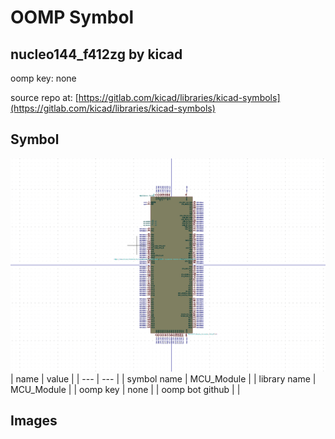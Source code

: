 # OOMP Symbol  
## nucleo144_f412zg  by kicad  
  
oomp key: none  
  
source repo at: [https://gitlab.com/kicad/libraries/kicad-symbols](https://gitlab.com/kicad/libraries/kicad-symbols)  
## Symbol  
  
[![working.png](working_600.png)](working.png)  
| name | value | 
| --- | --- | 
| symbol name | MCU_Module | 
| library name | MCU_Module | 
| oomp key | none | 
| oomp bot github |  | 
## Images  

